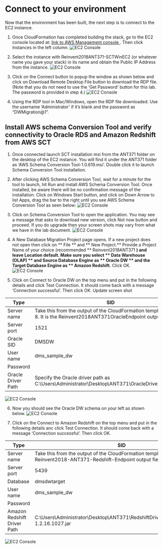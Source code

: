# Connect to your environment

Now that the environment has been built, the next step is to connect to the EC2 instance.

1.	Once CloudFormation has completed building the stack, go to the EC2 console located at: [link to AWS Management console ](https://console.aws.amazon.com/ec2/v2/home).  Then click Instances in the left column.
![EC2 Console](img/lab-2/lab2-image1.png)

2.	Select the instance with Reinvent2018ANT371-SCTWinEC2  (or whatever name you gave your stack) in its name and obtain the Public IP Address from the instance.
![EC2 Console](img/lab-2/lab2-image2.png)

3. Click on the Connect button to popup the window as shown below and click on Download Remote Desktop File button to download the RDP file. (Note that you do not need to use the ‘Get Password’ button for this lab. The password is provided in step 4.)
![EC2 Console](img/lab-2/lab2-image3.png)

4.	Using the RDP tool in Mac/Windows, open the RDP file downloaded. Use the username ‘Administrator’ if it’s blank and the password as “DWMigration@1”.

## Install AWS schema Conversion Tool and verify connectivity to Oracle RDS and Amazon Redshift from AWS SCT

1.	Once connected launch SCT installation msi from the ANT371 folder on the desktop of the EC2 instance. You will find it under the ANT371 folder as ‘AWS Schema Conversion Tool-1.0.619.msi’. Double click it to launch Schema Conversion Tool installation.

2. After clicking AWS Schema Conversion Tool, wait for a minute for the tool to launch, hit Run and install AWS Schema Conversion Tool. Once installed, be aware there will be no confirmation message of the installation. Click on Windows Start button, and click on Down Arrow to list Apps, drag the bar to the right until you see AWS Schema Conversion Tool as seen below:
![EC2 Console](img/lab-2/lab2-image4.png)

3.	Click on Schema Conversion Tool to open the application.  You may see a message that asks to download new version, click Not now button and proceed. If you do upgrade then your screen shots may vary from what we have in the lab document.
![EC2 Console](img/lab-2/lab2-image5.png)

4.	A New Database Migration Project page opens. If a new project does not open then click on ** File ** and ** New Project.**  Provide a Project Name of your choice (recommended ** Reinvent2018ANT371 **) and leave Location default.  Make sure you select ** Data Warehouse (OLAP) ** and Source Database Engine as ** Oracle DW **  and the Target Database Engine as ** Amazon Redshift.**  Click OK.
![EC2 Console](img/lab-2/lab2-image6.png)

5.	Click on Connect to Oracle DW on the top menu and put in the following details and click Test Connection. It should come back with a message ‘Connection successful’. Then click OK. Update screen shot

Type | SID
---- | ----
Server name | Take this from the output of the CloudFormation template in Step 8. It is the Reinvent2018ANT371OracleEndpoint output field.
Server port | 1521
Oracle SID | DMSDW
User name | dms_sample_dw
Password | <Refer to the Cloud Formation output for the database password>
Oracle Driver Path | Specify the Oracle driver path as C:\Users\Administrator\Desktop\ANT371\OracleDrivers\ojdbc7.jar
![EC2 Console](img/lab-2/lab2-image7.png)

6.	Now you should see the Oracle DW schema on your left as shown below.
![EC2 Console](img/lab-2/lab2-image8.png)

7.	Click on the Connect to Amazon Redshift on the top menu and put in the following details anc click Test Connection. It should come back with a message ‘Connection successful’. Then click OK.


Type | SID
---- | ----
Server name | Take this from the output of the CloudFormation template in Step 8. It is the Reinvent2018-ANT371-Redshift-Endpoint output field.
Server port | 5439
Database | dmsdwtarget
User name | dms_sample_dw
Password | <Refer to the Cloud Formation output for the database password>
Amazon Redshift Driver Path | C:\Users\Administrator\Desktop\ANT371\RedshiftDrivers\RedshiftJDBC42-1.2.16.1027.jar

![EC2 Console](img/lab-2/lab2-image9.png)
